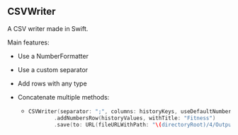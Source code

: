 ## CSVWriter

A CSV writer made in Swift.

Main features:

* Use a NumberFormatter

* Use a custom separator

* Add rows with any type

* Concatenate multiple methods:

  * ```swift
    CSVWriter(separator: ";", columns: historyKeys, useDefaultNumberFormatter: true)
    		.addNumbersRow(historyValues, withTitle: "Fitness")
    		.save(to: URL(fileURLWithPath: "\(directoryRoot)/4/Output/SimulatedAnnealing-3.csv"))
    ```

    